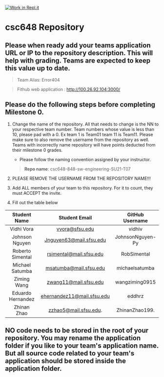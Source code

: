 [![Work in Repl.it](https://classroom.github.com/assets/work-in-replit-14baed9a392b3a25080506f3b7b6d57f295ec2978f6f33ec97e36a161684cbe9.svg)](https://classroom.github.com/online_ide?assignment_repo_id=4846136&assignment_repo_type=AssignmentRepo)
# csc648 Repository

## Please when ready add your teams application URL or IP to the repository description. This will help with grading. Teams are expected to keep this value up to date.

> Team Alias: Error404

> Fithub web application : http://100.26.92.104:3000/

## Please do the following steps before completing Milestone 0.
1. Change the name of the repository. All that needs to change is the NN to your respective team number. Team numbers whose value is less than 10, please pad with a 0. Ex team 1 is Team01 team 11 is Team11. Please make sure to also remove the username from the repository as well. Teams with incorrectly name repository will have points deducted from their milestone 0 grades.
      - Please follow the naming convention assigned by your instructor.

      > **Repo name**: csc648-848-sw-engineering-SU21-T07

1. PLEASE REMOVE THE USERNAME FROM THE REPOSITORY NAME!!!

2. Add ALL members of your team to this repository. For it to count, they must ACCEPT the invite.

3. Fill out the table below


| Student Name      | Student Email             | GitHub Username |
|    :---:          |     :---:                 |     :---:       |
| Vidhi Vora        | vvora@sfsu.edu            | vidhiv          |
| Johnson Nguyen    | Jnguyen63@mail.sfsu.edu   | JohnsonNguyen-Py          |
| Roberto Simental  | rsimental@mail.sfsu.edu   | RobSimental     |
| Michael Satumba   | msatumba@mail.sfsu.edu    | michaelsatumba  |
| Ziming Wang       | zwang11@mail.sfsu.edu     | wangziming0915  |
| Eduardo Hernandez | ehernandez11@mail.sfsu.edu| eddhrz          |
| Zhinan Zhao       | zzhao5@mail.sfsu.edu.     | ZhinanZhao199.  |

## NO code needs to be stored in the root of your repository. You may rename the application folder if you like to your team's application name. But all source code related to your team's application should be stored inside the application folder.
